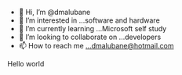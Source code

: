 - 👋 Hi, I’m @dmalubane
- 👀 I’m interested in ...software and hardware 
- 🌱 I’m currently learning ...Microsoft self study 
- 💞️ I’m looking to collaborate on ...developers 
- 📫 How to reach me ...dmalubane@hotmail.com

<!---
dmalubane/dmalubane is a ✨ special ✨ repository because its `README.md` (this file) appears on your GitHub profile.
You can click the Preview link to take a look at your changes.
--->Hello world
